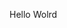 Hello Wolrd
































































































































































































































































































































































































































































































































































































































































































































































































































































































































































































































































